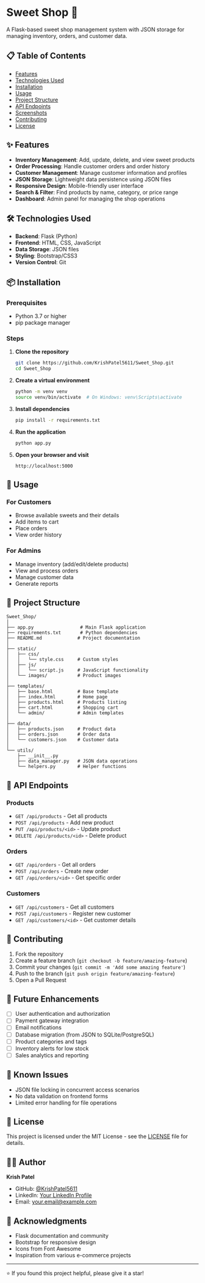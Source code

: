 # Sweet Shop 🍬

A Flask-based sweet shop management system with JSON storage for managing inventory, orders, and customer data.

## 📋 Table of Contents
- [Features](#features)
- [Technologies Used](#technologies-used)
- [Installation](#installation)
- [Usage](#usage)
- [Project Structure](#project-structure)
- [API Endpoints](#api-endpoints)
- [Screenshots](#screenshots)
- [Contributing](#contributing)
- [License](#license)

## ✨ Features

- **Inventory Management**: Add, update, delete, and view sweet products
- **Order Processing**: Handle customer orders and order history
- **Customer Management**: Manage customer information and profiles
- **JSON Storage**: Lightweight data persistence using JSON files
- **Responsive Design**: Mobile-friendly user interface
- **Search & Filter**: Find products by name, category, or price range
- **Dashboard**: Admin panel for managing the shop operations

## 🛠️ Technologies Used

- **Backend**: Flask (Python)
- **Frontend**: HTML, CSS, JavaScript
- **Data Storage**: JSON files
- **Styling**: Bootstrap/CSS3
- **Version Control**: Git

## 📦 Installation

### Prerequisites
- Python 3.7 or higher
- pip package manager

### Steps

1. **Clone the repository**
   ```bash
   git clone https://github.com/KrishPatel5611/Sweet_Shop.git
   cd Sweet_Shop
   ```

2. **Create a virtual environment**
   ```bash
   python -m venv venv
   source venv/bin/activate  # On Windows: venv\Scripts\activate
   ```

3. **Install dependencies**
   ```bash
   pip install -r requirements.txt
   ```

4. **Run the application**
   ```bash
   python app.py
   ```

5. **Open your browser and visit**
   ```
   http://localhost:5000
   ```

## 🚀 Usage

### For Customers
- Browse available sweets and their details
- Add items to cart
- Place orders
- View order history

### For Admins
- Manage inventory (add/edit/delete products)
- View and process orders
- Manage customer data
- Generate reports

## 📁 Project Structure

```
Sweet_Shop/
│
├── app.py                 # Main Flask application
├── requirements.txt       # Python dependencies
├── README.md             # Project documentation
│
├── static/
│   ├── css/
│   │   └── style.css     # Custom styles
│   ├── js/
│   │   └── script.js     # JavaScript functionality
│   └── images/           # Product images
│
├── templates/
│   ├── base.html         # Base template
│   ├── index.html        # Home page
│   ├── products.html     # Products listing
│   ├── cart.html         # Shopping cart
│   └── admin/            # Admin templates
│
├── data/
│   ├── products.json     # Product data
│   ├── orders.json       # Order data
│   └── customers.json    # Customer data
│
└── utils/
    ├── __init__.py
    ├── data_manager.py   # JSON data operations
    └── helpers.py        # Helper functions
```

## 🔗 API Endpoints

### Products
- `GET /api/products` - Get all products
- `POST /api/products` - Add new product
- `PUT /api/products/<id>` - Update product
- `DELETE /api/products/<id>` - Delete product

### Orders
- `GET /api/orders` - Get all orders
- `POST /api/orders` - Create new order
- `GET /api/orders/<id>` - Get specific order

### Customers
- `GET /api/customers` - Get all customers
- `POST /api/customers` - Register new customer
- `GET /api/customers/<id>` - Get customer details

## 🤝 Contributing

1. Fork the repository
2. Create a feature branch (`git checkout -b feature/amazing-feature`)
3. Commit your changes (`git commit -m 'Add some amazing feature'`)
4. Push to the branch (`git push origin feature/amazing-feature`)
5. Open a Pull Request

## 📝 Future Enhancements

- [ ] User authentication and authorization
- [ ] Payment gateway integration
- [ ] Email notifications
- [ ] Database migration (from JSON to SQLite/PostgreSQL)
- [ ] Product categories and tags
- [ ] Inventory alerts for low stock
- [ ] Sales analytics and reporting

## 🐛 Known Issues

- JSON file locking in concurrent access scenarios
- No data validation on frontend forms
- Limited error handling for file operations

## 📄 License

This project is licensed under the MIT License - see the [LICENSE](LICENSE) file for details.

## 👨‍💻 Author

**Krish Patel**
- GitHub: [@KrishPatel5611](https://github.com/KrishPatel5611)
- LinkedIn: [Your LinkedIn Profile](https://linkedin.com/in/yourprofile)
- Email: your.email@example.com

## 🙏 Acknowledgments

- Flask documentation and community
- Bootstrap for responsive design
- Icons from Font Awesome
- Inspiration from various e-commerce projects

---

⭐ If you found this project helpful, please give it a star!
